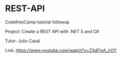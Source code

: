 # REST-API
CodefreeCamp tutorial followup

Project: Create a REST API with .NET 5 and C#

Tutor:  Julio Casal

Link: https://www.youtube.com/watch?v=ZXdFisA_hOY


